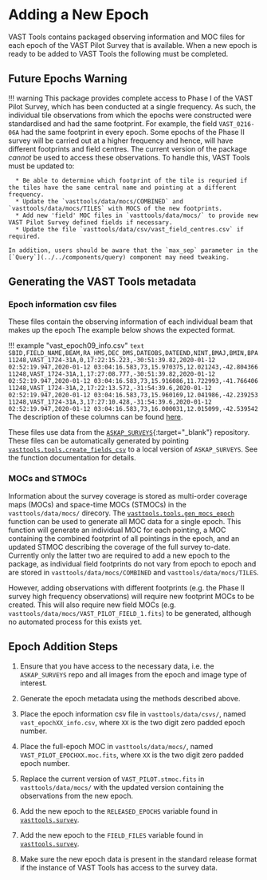 # Adding a New Epoch

VAST Tools contains packaged observing information and MOC files for each epoch of the VAST Pilot Survey that is available.
When a new epoch is ready to be added to VAST Tools the following must be completed.

## Future Epochs Warning

!!! warning 
    This package provides complete access to Phase I of the VAST Pilot Survey, which has been conducted at a single frequency.
    As such,  the individual tile observations from which the epochs were constructed were standardised and had the same footprint.
    For example, the field `VAST_0216-06A` had the same footprint in every epoch.
    Some epochs of the Phase II survey will be carried out at a higher frequency and hence, will have different footprints and field centres. The current version of the package *cannot* be used to access these observations.
    To handle this, VAST Tools must be updated to:
      
      * Be able to determine which footprint of the tile is requried if the tiles have the same central name and pointing at a different frequency.
      * Update the `vasttools/data/mocs/COMBINED` and `vasttools/data/mocs/TILES` with MOCS of the new footprints.
      * Add new 'field' MOC files in `vasttools/data/mocs/` to provide new VAST Pilot Survey defined fields if necessary.
      * Update the file `vasttools/data/csv/vast_field_centres.csv` if required.
      
    In addition, users should be aware that the `max_sep` parameter in the [`Query`](../../components/query) component may need tweaking.

## Generating the VAST Tools metadata

### Epoch information csv files

These files contain the observing information of each individual beam that makes up the epoch
The example below shows the expected format.

!!! example "vast_epoch09_info.csv"
    ```text
    SBID,FIELD_NAME,BEAM,RA_HMS,DEC_DMS,DATEOBS,DATEEND,NINT,BMAJ,BMIN,BPA
    11248,VAST_1724-31A,0,17:22:15.223,-30:51:39.82,2020-01-12 02:52:19.947,2020-01-12 03:04:16.583,73,15.970375,12.021243,-42.804366
    11248,VAST_1724-31A,1,17:27:08.777,-30:51:39.82,2020-01-12 02:52:19.947,2020-01-12 03:04:16.583,73,15.916086,11.722993,-41.766406
    11248,VAST_1724-31A,2,17:22:13.572,-31:54:39.6,2020-01-12 02:52:19.947,2020-01-12 03:04:16.583,73,15.960169,12.041986,-42.239253
    11248,VAST_1724-31A,3,17:27:10.428,-31:54:39.6,2020-01-12 02:52:19.947,2020-01-12 03:04:16.583,73,16.000031,12.015099,-42.539542
    ```
    The description of these columns can be found [here](../../components/survey/#fields-attributes).

These files use data from the [`ASKAP_SURVEYS`](https://bitbucket.csiro.au/projects/ASKAP_SURVEYS/repos/vast/browse){:target="_blank"} repository. These files can be automatically generated by pointing [`vasttools.tools.create_fields_csv`](../../reference/tools/#vasttools.tools.create_fields_csv) to a local version of `ASKAP_SURVEYS`. See the function documentation for details.

### MOCs and STMOCs

Information about the survey coverage is stored as multi-order coverage maps (MOCs) and space-time MOCs (STMOCs) in the `vasttools/data/mocs/` direcory. The [`vasttools.tools.gen_mocs_epoch`](../../reference/tools/#vasttools.tools.gen_mocs_epoch) function can be used to generate all MOC data for a single epoch. This function will generate an individual MOC for each pointing, a MOC containing the combined footprint of all pointings in the epoch, and an updated STMOC describing the coverage of the full survey to-date. Currently only the latter two are required to add a new epoch to the package, as individual field footprints do not vary from epoch to epoch and are stored in `vasttools/data/mocs/COMBINED` and `vasttools/data/mocs/TILES`.

However, adding observations with different footprints (e.g. the Phase II survey high frequency observations) will require new footprint MOCs to be created. This will also require new field MOCs (e.g. `vasttools/data/mocs/VAST_PILOT_FIELD_1.fits`) to be generated, although no automated process for this exists yet.

## Epoch Addition Steps
1. Ensure that you have access to the necessary data, i.e. the `ASKAP_SURVEYS` repo and all images from the epoch and image type of interest.

2. Generate the epoch metadata using the methods described above.

3. Place the epoch information csv file in `vasttools/data/csvs/`, named `vast_epochXX_info.csv`, where `XX` is the two digit zero padded epoch number.

4. Place the full-epoch MOC in `vasttools/data/mocs/`, named `VAST_PILOT_EPOCHXX.moc.fits`, where `XX` is the two digit zero padded epoch number.

5. Replace the current version of `VAST_PILOT.stmoc.fits` in `vasttools/data/mocs/` with the updated version containing the observations from the new epoch.

6. Add the new epoch to the `RELEASED_EPOCHS` variable found in [`vasttools.survey`](../../reference/survey).

7. Add the new epoch to the `FIELD_FILES` variable found in [`vasttools.survey`](../../reference/survey).

8. Make sure the new epoch data is present in the standard release format if the instance of VAST Tools has access to the survey data. 

